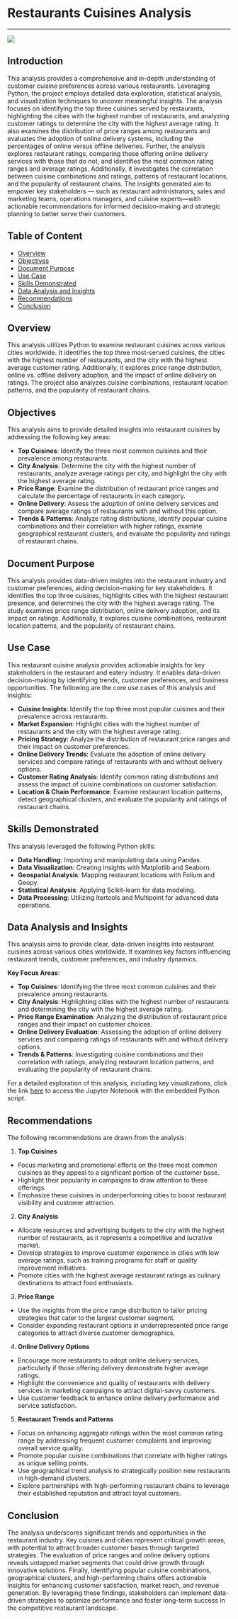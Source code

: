 # Restaurants Cuisines Analysis
--------------------------------

![](Cuisines_Image.png)

## Introduction
This analysis provides a comprehensive and in-depth understanding of customer cuisine preferences across various restaurants. Leveraging Python, the project employs detailed data exploration, statistical analysis, and visualization techniques to uncover meaningful insights. The analysis focuses on identifying the top three cuisines served by restaurants, highlighting the cities with the highest number of restaurants, and analyzing customer ratings to determine the city with the highest average rating. It also examines the distribution of price ranges among restaurants and evaluates the adoption of online delivery systems, including the percentages of online versus offline deliveries. Further, the analysis explores restaurant ratings, comparing those offering online delivery services with those that do not, and identifies the most common rating ranges and average ratings. Additionally, it investigates the correlation between cuisine combinations and ratings, patterns of restaurant locations, and the popularity of restaurant chains. The insights generated aim to empower key stakeholders — such as restaurant administrators, sales and marketing teams, operations managers, and cuisine experts—with actionable recommendations for informed decision-making and strategic planning to better serve their customers.

## Table of Content
- [Overview](https://github.com/DannyAlao/Restaurants-Cuisines-Analysis#overview)
- [Objectives](https://github.com/DannyAlao/Restaurants-Cuisines-Analysis?tab=readme-ov-file#objectives)
- [Document Purpose](https://github.com/DannyAlao/Restaurants-Cuisines-Analysis?tab=readme-ov-file#document-purpose)
- [Use Case](https://github.com/DannyAlao/Restaurants-Cuisines-Analysis?tab=readme-ov-file#use-case)
- [Skills Demonstrated](https://github.com/DannyAlao/Restaurants-Cuisines-Analysis?tab=readme-ov-file#skills-demonstrated)
- [Data Analysis and Insights](https://github.com/DannyAlao/Restaurants-Cuisines-Analysis?tab=readme-ov-file#data-analysis-and-insights)
- [Recommendations](https://github.com/DannyAlao/Restaurants-Cuisines-Analysis?tab=readme-ov-file#recommendations)
- [Conclusion](https://github.com/DannyAlao/Restaurants-Cuisines-Analysis?tab=readme-ov-file#conclusion)

## Overview
This analysis utilizes Python to examine restaurant cuisines across various cities worldwide. It identifies the top three most-served cuisines, the cities with the highest number of restaurants, and the city with the highest average customer rating. Additionally, it explores price range distribution, online vs. offline delivery adoption, and the impact of online delivery on ratings. The project also analyzes cuisine combinations, restaurant location patterns, and the popularity of restaurant chains.

## Objectives
This analysis aims to provide detailed insights into restaurant cuisines by addressing the following key areas:
- **Top Cuisines**: Identify the three most common cuisines and their prevalence among restaurants.
- **City Analysis**: Determine the city with the highest number of restaurants, analyze average ratings per city, and highlight the city with the highest average rating.
- **Price Range**: Examine the distribution of restaurant price ranges and calculate the percentage of restaurants in each category.
- **Online Delivery**: Assess the adoption of online delivery services and compare average ratings of restaurants with and without this option.
- **Trends & Patterns**: Analyze rating distributions, identify popular cuisine combinations and their correlation with higher ratings, examine geographical restaurant clusters, and evaluate the popularity and ratings of restaurant chains.

## Document Purpose
This analysis provides data-driven insights into the restaurant industry and customer preferences, aiding decision-making for key stakeholders. It identifies the top three cuisines, highlights cities with the highest restaurant presence, and determines the city with the highest average rating. The study examines price range distribution, online delivery adoption, and its impact on ratings. Additionally, it explores cuisine combinations, restaurant location patterns, and the popularity of restaurant chains.

## Use Case
This restaurant cuisine analysis provides actionable insights for key stakeholders in the restaurant and eatery industry. It enables data-driven decision-making by identifying trends, customer preferences, and business opportunities. The following are the core use cases of this analysis and insights:
- **Cuisine Insights**: Identify the top three most popular cuisines and their prevalence across restaurants.
- **Market Expansion**: Highlight cities with the highest number of restaurants and the city with the highest average rating.
- **Pricing Strategy**: Analyze the distribution of restaurant price ranges and their impact on customer preferences.
- **Online Delivery Trends**: Evaluate the adoption of online delivery services and compare ratings of restaurants with and without delivery options.
- **Customer Rating Analysis**: Identify common rating distributions and assess the impact of cuisine combinations on customer satisfaction.
- **Location & Chain Performance**: Examine restaurant location patterns, detect geographical clusters, and evaluate the popularity and ratings of restaurant chains.

## Skills Demonstrated
This analysis leveraged the following Python skills:
- **Data Handling**: Importing and manipulating data using Pandas.
- **Data Visualization**: Creating insights with Matplotlib and Seaborn.
- **Geospatial Analysis**: Mapping restaurant locations with Folium and Geopy.
- **Statistical Analysis**: Applying Scikit-learn for data modeling.
- **Data Processing**: Utilizing Itertools and Multipoint for advanced data operations.

## Data Analysis and Insights
This analysis aims to provide clear, data-driven insights into restaurant cuisines across various cities worldwide. It examines key factors influencing restaurant trends, customer preferences, and industry dynamics.

**Key Focus Areas**:
- **Top Cuisines**: Identifying the three most common cuisines and their prevalence among restaurants.
- **City Analysis**: Highlighting cities with the highest number of restaurants and determining the city with the highest average rating.
- **Price Range Examination**: Analyzing the distribution of restaurant price ranges and their impact on customer choices.
- **Online Delivery Evaluation**: Assessing the adoption of online delivery services and comparing ratings of restaurants with and without delivery options.
- **Trends & Patterns**: Investigating cuisine combinations and their correlation with ratings, analyzing restaurant location patterns, and evaluating the popularity of restaurant chains.

For a detailed exploration of this analysis, including key visualizations, click the link [here](Restuarants_Cuisines.ipynb) to access the Jupyter Notebook with the embedded Python script.

## Recommendations
The following recommendations are drawn from the analysis:

1. **Top Cuisines**
- Focus marketing and promotional efforts on the three most common cuisines as they appeal to a significant portion of the customer base.
- Highlight their popularity in campaigns to draw attention to these offerings.
- Emphasize these cuisines in underperforming cities to boost restaurant visibility and customer attraction.

2. **City Analysis**
- Allocate resources and advertising budgets to the city with the highest number of restaurants, as it represents a competitive and lucrative market.
- Develop strategies to improve customer experience in cities with low average ratings, such as training programs for staff or quality improvement initiatives.
- Promote cities with the highest average restaurant ratings as culinary destinations to attract food enthusiasts.

3. **Price Range**
- Use the insights from the price range distribution to tailor pricing strategies that cater to the largest customer segment.
- Consider expanding restaurant options in underrepresented price range categories to attract diverse customer demographics.

4. **Online Delivery Options**
- Encourage more restaurants to adopt online delivery services, particularly if those offering delivery demonstrate higher average ratings.
- Highlight the convenience and quality of restaurants with delivery services in marketing campaigns to attract digital-savvy customers.
- Use customer feedback to enhance online delivery performance and service satisfaction.

5. **Restaurant Trends and Patterns**
- Focus on enhancing aggregate ratings within the most common rating range by addressing frequent customer complaints and improving overall service quality.
- Promote popular cuisine combinations that correlate with higher ratings as unique selling points.
- Use geographical trend analysis to strategically position new restaurants in high-demand clusters.
- Explore partnerships with high-performing restaurant chains to leverage their established reputation and attract loyal customers.

## Conclusion
The analysis underscores significant trends and opportunities in the restaurant industry. Key cuisines and cities represent critical growth areas, with potential to attract broader customer bases through targeted strategies. The evaluation of price ranges and online delivery options reveals untapped market segments that could drive growth through innovative solutions. Finally, identifying popular cuisine combinations, geographical clusters, and high-performing chains offers actionable insights for enhancing customer satisfaction, market reach, and revenue generation. By leveraging these findings, stakeholders can implement data-driven strategies to optimize performance and foster long-term success in the competitive restaurant landscape.
